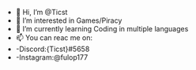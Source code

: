 - 👋 Hi, I’m @Ticst
- 👀 I’m interested in Games/Piracy
- 🌱 I’m currently learning Coding in multiple languages
- 📫 You can reac me on:
- -Discord:{Ticst}#5658
- -Instagram:@fulop177

